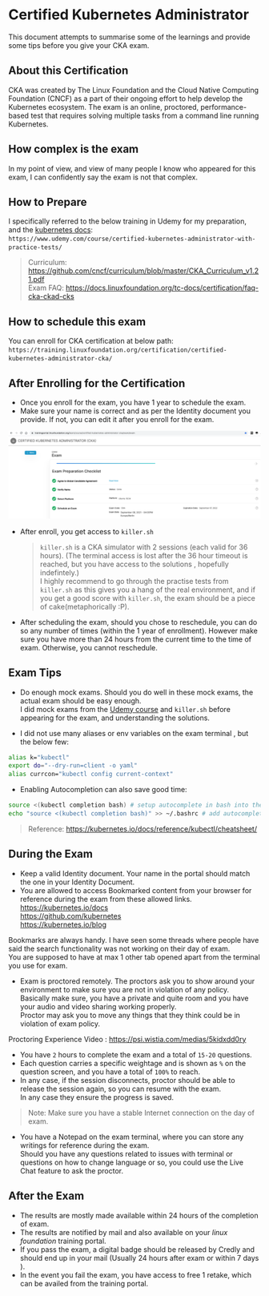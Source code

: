 # Certified Kubernetes Administrator

This document attempts to summarise some of  the learnings and provide some tips before you give your CKA exam.  

## About this Certification

CKA was created by The Linux Foundation and the Cloud Native Computing Foundation (CNCF) as a part of their ongoing effort to help develop the Kubernetes ecosystem. The exam is an online, proctored, performance-based test that requires solving multiple tasks from a command line running Kubernetes.

## How complex is the exam

In my point of view, and view of many people I know who appeared for this exam, I can confidently say the exam is not that complex.  


## How to Prepare

I specifically referred to the below training in Udemy for my preparation, and the [kubernetes docs][kd]:  
`https://www.udemy.com/course/certified-kubernetes-administrator-with-practice-tests/`

> Curriculum: https://github.com/cncf/curriculum/blob/master/CKA_Curriculum_v1.21.pdf   
> Exam FAQ: https://docs.linuxfoundation.org/tc-docs/certification/faq-cka-ckad-cks  

## How to schedule this exam 

You can enroll for CKA certification at below path:  
`https://training.linuxfoundation.org/certification/certified-kubernetes-administrator-cka/`

  
## After Enrolling for the Certification

* Once you enroll for the exam, you have 1 year to schedule the exam.  
* Make sure your name is correct and as per the Identity document you provide. If not, you can edit it after you enroll for the exam.  

<img src="images/training_portal.png" alt="drawing" width="1000"/>

* After enroll, you get access to `killer.sh`  
  > `killer.sh` is a CKA simulator with 2 sessions (each valid for 36 hours). (The terminal access is lost after the 36 hour timeout is reached, but you have access to the solutions , hopefully indefintely.)  
  I highly recommend to go through the practise tests from `killer.sh` as this gives you a hang of the real environment, and if you get a good score with `killer.sh`, the exam should be a piece of cake(metaphorically :P).  

* After scheduling the exam, should you chose to reschedule, you can do so any number of times (within the 1 year of enrollment). 
However make sure you have more than 24 hours from the current time to the time of exam. Otherwise, you cannot reschedule.  

## Exam Tips

* Do enough mock exams. Should you do well in these mock exams, the actual exam should be easy enough.  
I did mock exams from the [Udemy course][ude] and `killer.sh`  before appearing for the exam, and understanding the solutions.  

* I did not use many aliases or env variables on the exam terminal , but the below few:  

```sh
alias k="kubectl"
export do="--dry-run=client -o yaml"
alias currcon="kubectl config current-context"
```

* Enabling Autocompletion can also save good time:  

```sh
source <(kubectl completion bash) # setup autocomplete in bash into the current shell, bash-completion package should be installed first.
echo "source <(kubectl completion bash)" >> ~/.bashrc # add autocomplete permanently to your bash shell.
```

> Reference: https://kubernetes.io/docs/reference/kubectl/cheatsheet/


## During the Exam

* Keep a valid Identity document. Your name in the portal should match the one in your Identity Document.  
* You are allowed to access Bookmarked content from your browser for reference during the exam from these allowed links.  
https://kubernetes.io/docs   
https://github.com/kubernetes   
https://kubernetes.io/blog  
  
Bookmarks are always handy. I have seen some threads where people have said the search functionality was not working on their day of exam.  
You are supposed to have at max 1 other tab opened apart from the terminal you use for exam.  
  
* Exam is proctored remotely. The proctors ask you to show around your environment to make sure you are not in violation of any policy.  
Basically make sure, you have a private and quite room and you have your audio and video sharing working properly.  
Proctor may ask you to move any things that they think could be in violation of exam policy.  

Proctoring Experience Video : https://psi.wistia.com/medias/5kidxdd0ry  
  
* You have `2` hours to complete the exam and a total of `15-20` questions.  
* Each question carries a specific weightage and is shown as `%` on the question screen, and you have a total of `100%` to reach.    
* In any case, if the session disconnects, proctor should be able to release the session again, so you can resume with the exam.  
In any case they ensure the progress is saved.  

> Note: Make sure you have a stable Internet connection on the day of exam.  

* You have a Notepad on the exam terminal, where you can store any writings for reference during the exam.  
Should you have any questions related to issues with terminal or questions on how to change language or so, you could use the Live Chat feature to ask the proctor.  



## After the Exam

* The results are mostly made available within 24 hours of the completion of exam.  
* The results are notified by mail and also available on your _linux foundation_ training portal.  
* If you pass the exam, a digital badge should be released by Credly and should end up in your mail (Usually 24 hours after exam or within 7 days ).  
* In the event you fail the exam, you have access to free 1 retake, which can be availed from the training portal.  

[ude]: <https://www.udemy.com/course/certified-kubernetes-administrator-with-practice-tests/>
[kd]: <https://kubernetes.io/docs/home/>